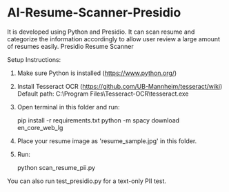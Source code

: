 # AI-Resume-Scanner-Presidio
It is developed using Python and Presidio. It can scan resume and categorize the information accordingly to allow user review a large amount of resumes easily.
Presidio Resume Scanner

Setup Instructions:

1. Make sure Python is installed (https://www.python.org/)
2. Install Tesseract OCR (https://github.com/UB-Mannheim/tesseract/wiki)
   Default path: C:\Program Files\Tesseract-OCR\tesseract.exe
3. Open terminal in this folder and run:

   pip install -r requirements.txt
   python -m spacy download en_core_web_lg

4. Place your resume image as 'resume_sample.jpg' in this folder.
5. Run:

   python scan_resume_pii.py

You can also run test_presidio.py for a text-only PII test.

